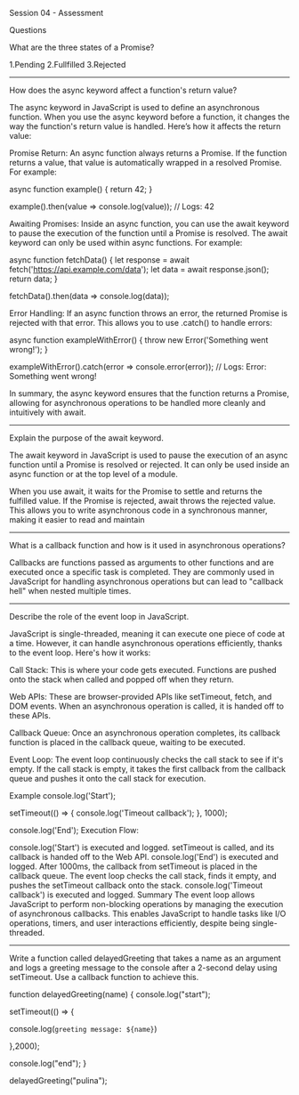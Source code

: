 Session 04 - Assessment

Questions

What are the three states of a Promise?

1.Pending
2.Fullfilled
3.Rejected

-----------------------------------------------------------------------

How does the async keyword affect a function's return value?

The async keyword in JavaScript is used to define an asynchronous function. When you use the async keyword before a function, it changes the way the function's return value is handled. Here’s how it affects the return value:

Promise Return: An async function always returns a Promise. If the function returns a value, that value is automatically wrapped in a resolved Promise. For example:

async function example() {
    return 42;
}

example().then(value => console.log(value)); // Logs: 42


Awaiting Promises: Inside an async function, you can use the await keyword to pause the execution of the function until a Promise is resolved. The await keyword can only be used within async functions. For example:

async function fetchData() {
    let response = await fetch('https://api.example.com/data');
    let data = await response.json();
    return data;
}

fetchData().then(data => console.log(data));


Error Handling: If an async function throws an error, the returned Promise is rejected with that error. This allows you to use .catch() to handle errors:

async function exampleWithError() {
    throw new Error('Something went wrong!');
}

exampleWithError().catch(error => console.error(error)); // Logs: Error: Something went wrong!


In summary, the async keyword ensures that the function returns a Promise, allowing for asynchronous operations to be handled more cleanly and intuitively with await.

----------------------------------------------------------------------


Explain the purpose of the await keyword.

The await keyword in JavaScript is used to pause the execution of an async function until a Promise is resolved or rejected. It can only be used inside an async function or at the top level of a module.

When you use await, it waits for the Promise to settle and returns the fulfilled value. If the Promise is rejected, await throws the rejected value. This allows you to write asynchronous code in a synchronous manner, making it easier to read and maintain

----------------------------------------------------------------------


What is a callback function and how is it used in asynchronous operations?

Callbacks are functions passed as arguments to other functions and are executed once a specific task is completed. They are commonly used in JavaScript for handling asynchronous operations but can lead to "callback hell" when nested multiple times.

--------------------------------------------------------------------
Describe the role of the event loop in JavaScript.

JavaScript is single-threaded, meaning it can execute one piece of code at a time. However, it can handle asynchronous operations efficiently, thanks to the event loop. Here's how it works:

Call Stack: This is where your code gets executed. Functions are pushed onto the stack when called and popped off when they return.

Web APIs: These are browser-provided APIs like setTimeout, fetch, and DOM events. When an asynchronous operation is called, it is handed off to these APIs.

Callback Queue: Once an asynchronous operation completes, its callback function is placed in the callback queue, waiting to be executed.

Event Loop: The event loop continuously checks the call stack to see if it's empty. If the call stack is empty, it takes the first callback from the callback queue and pushes it onto the call stack for execution.

Example
console.log('Start');

setTimeout(() => {
  console.log('Timeout callback');
}, 1000);

console.log('End');
Execution Flow:

console.log('Start') is executed and logged.
setTimeout is called, and its callback is handed off to the Web API.
console.log('End') is executed and logged.
After 1000ms, the callback from setTimeout is placed in the callback queue.
The event loop checks the call stack, finds it empty, and pushes the setTimeout callback onto the stack.
console.log('Timeout callback') is executed and logged.
Summary
The event loop allows JavaScript to perform non-blocking operations by managing the execution of asynchronous callbacks. This enables JavaScript to handle tasks like I/O operations, timers, and user interactions efficiently, despite being single-threaded.

--------------------------------------------------------------------------------

Write a function called delayedGreeting that takes a name as an argument and logs a greeting message to the console after a 2-second delay using setTimeout. Use a callback function to achieve this.



function delayedGreeting(name)
{
console.log("start");

setTimeout(() => {

console.log(`greeting message: ${name}`)

},2000);


console.log("end");
}

delayedGreeting("pulina");
